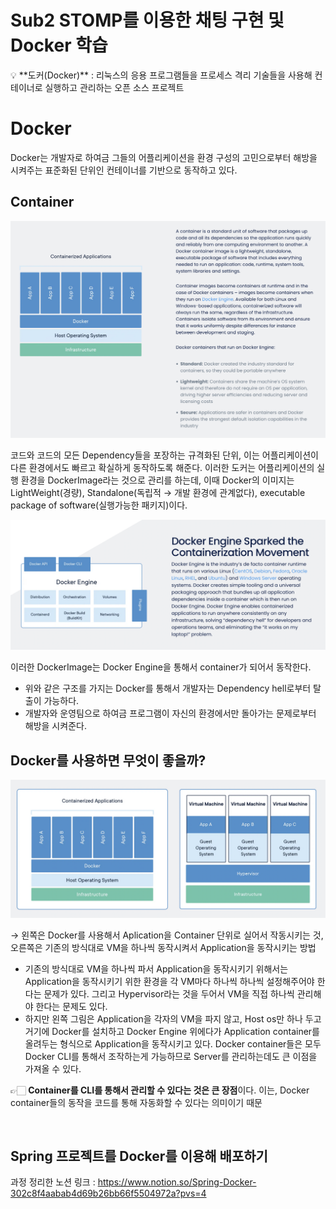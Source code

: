 # Sub2 STOMP를 이용한 채팅 구현 및 Docker 학습

 
<aside>
💡 **도커(Docker)** : 리눅스의 응용 프로그램들을 프로세스 격리 기술들을 사용해 컨테이너로 실행하고 관리하는 오픈 소스 프로젝트

</aside>

# Docker

Docker는 개발자로 하여금 그들의 어플리케이션을 환경 구성의 고민으로부터 해방을 시켜주는 표준화된 단위인 컨테이너를 기반으로 동작하고 있다.

## Container

![docker](docker.png)

코드와 코드의 모든 Dependency들을 포장하는 규격화된 단위, 이는 어플리케이션이 다른 환경에서도 빠르고 확실하게 동작하도록 해준다. 이러한 도커는 어플리케이션의 실행 환경을 DockerImage라는 것으로 관리를 하는데, 이때 Docker의 이미지는 LightWeight(경량), Standalone(독립적 → 개발 환경에 관계없다), executable package of software(실행가능한 패키지)이다. 

![docker2](docker2.png)

이러한 DockerImage는 Docker Engine을 통해서 container가 되어서 동작한다.

- 위와 같은 구조를 가지는 Docker를 통해서 개발자는 Dependency hell로부터 탈출이 가능하다.
- 개발자와 운영팀으로 하여금 프로그램이 자신의 환경에서만 돌아가는 문제로부터 해방을 시켜준다.

## Docker를 사용하면 무엇이 좋을까?

![docker3](docker3.png)

→ 왼쪽은 Docker를 사용해서 Aplication을 Container 단위로 실어서 작동시키는 것, 오른쪽은 기존의 방식대로 VM을 하나씩 동작시켜서 Application을 동작시키는 방법

- 기존의 방식대로 VM을 하나씩 파서 Application을 동작시키기 위해서는 Application을 동작시키기 위한 환경을 각 VM마다 하나씩 하나씩 설정해주어야 한다는 문제가 있다. 그리고 Hypervisor라는 것을 두어서 VM을 직접 하나씩 관리해야 한다는 문제도 있다.
- 하지만 왼쪽 그림은 Application을 각자의 VM을 파지 않고, Host os만 하나 두고 거기에 Docker를 설치하고 Docker Engine 위에다가 Application container를 올려두는 형식으로 Application을 동작시키고 있다. Docker container들은 모두 Docker CLI를 통해서 조작하는게 가능하므로 Server를 관리하는데도 큰 이점을 가져올 수 있다.

👉🏻 **Container를 CLI를 통해서 관리할 수 있다는 것은 큰 장점**이다. 이는, Docker container들의 동작을 코드를 통해 자동화할 수 있다는 의미이기 때문

<br/>

## Spring 프로젝트를 Docker를 이용해 배포하기
과정 정리한 노션 링크 : https://www.notion.so/Spring-Docker-302c8f4aabab4d69b26bb66f5504972a?pvs=4
